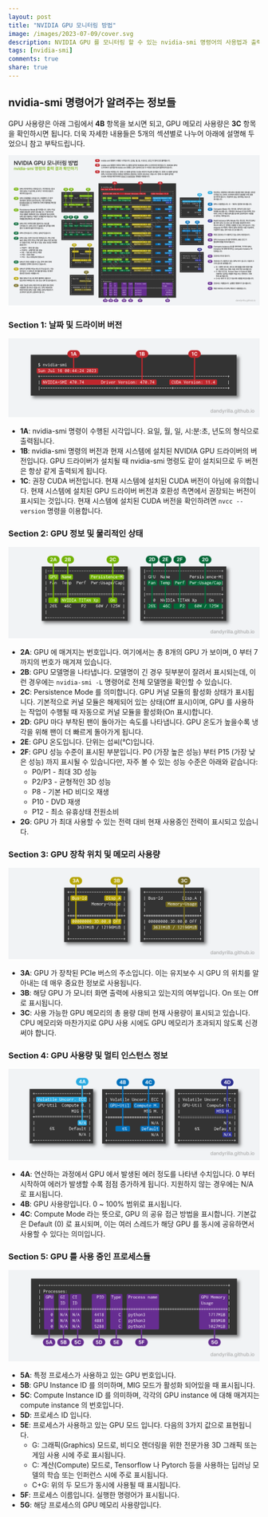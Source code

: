 ```yaml
---
layout: post
title: "NVIDIA GPU 모니터링 방법"
image: /images/2023-07-09/cover.svg
description: NVIDIA GPU 를 모니터링 할 수 있는 nvidia-smi 명령어의 사용법과 출력 결과를 살펴본다.
tags: [nvidia-smi]
comments: true
share: true
---
```


## nvidia-smi 명령어가 알려주는 정보들

GPU 사용량은 아래 그림에서 **4B** 항목을 보시면 되고, GPU 메모리 사용량은 **3C** 항목을 확인하시면
됩니다. 더욱 자세한 내용들은 5개의 섹션별로 나누어 아래에 설명해 두었으니 참고 부탁드립니다.

[![image](/images/2023-07-09/nvidia-smi-desc-kr.png "Description of nvidia-smi output")](/images/2023-07-09/nvidia-smi-desc-kr.png)

### Section 1: 날짜 및 드라이버 버전

![image](/images/2023-07-09/nvidia-smi-sec1.png "Section 1, Date and driver version")

* **1A**: nvidia-smi 명령이 수행된 시각입니다. 요일, 월, 일, 시:분:초, 년도의 형식으로
  출력됩니다.
* **1B**: nvidia-smi 명령의 버전과 현재 시스템에 설치된 NVIDIA GPU 드라이버의 버전입니다.
  GPU 드라이버가 설치될 때 nvidia-smi 명령도 같이 설치되므로 두 버전은 항상 같게 출력되게 됩니다.
* **1C**: 권장 CUDA 버전입니다. 현재 시스템에 설치된 CUDA 버전이 아님에 유의합니다. 현재 시스템에
  설치된 GPU 드라이버 버전과 호환성 측면에서 권장되는 버전이 표시되는 것입니다. 현재 시스템에 설치된
  CUDA 버전을 확인하려면 `nvcc --version` 명령을 이용합니다.

### Section 2: GPU 정보 및 물리적인 상태

![image](/images/2023-07-09/nvidia-smi-sec2.png "Section 2, GPU info and physical status")

* **2A**: GPU 에 매겨지는 번호입니다. 여기에서는 총 8개의 GPU 가 보이며, 0 부터 7 까지의 번호가 
  매겨져 있습니다.
* **2B**: GPU 모델명을 나타냅니다. 모델명이 긴 경우 뒷부분이 잘려서 표시되는데, 이런 경우에는
  `nvidia-smi -L` 명령어로 전체 모델명을 확인할 수 있습니다.
* **2C**: Persistence Mode 를 의미합니다. GPU 커널 모듈의 활성화 상태가 표시됩니다. 기본적으로
  커널 모듈은 해제되어 있는 상태(Off 표시)이며, GPU 를 사용하는 작업이 수행될 때 자동으로 커널 모듈을
  활성화(On 표시)합니다.
* **2D**: GPU 마다 부착된 팬이 돌아가는 속도를 나타냅니다. GPU 온도가 높을수록 냉각을 위해 팬이 더
  빠르게 돌아가게 됩니다.
* **2E**: GPU 온도입니다. 단위는 섭씨(℃)입니다.
* **2F**: GPU 성능 수준이 표시된 부분입니다. P0 (가장 높은 성능) 부터 P15 (가장 낮은 성능) 까지
  표시될 수 있습니다만, 자주 볼 수 있는 성능 수준은 아래와 같습니다:
  * P0/P1 - 최대 3D 성능
  * P2/P3 - 균형적인 3D 성능
  * P8 - 기본 HD 비디오 재생
  * P10 - DVD 재생
  * P12 - 최소 유휴상태 전원소비
* **2G**: GPU 가 최대 사용할 수 있는 전력 대비 현재 사용중인 전력이 표시되고 있습니다.

### Section 3: GPU 장착 위치 및 메모리 사용량

![image](/images/2023-07-09/nvidia-smi-sec3.png "Section 3, GPU's PCIe bus address and memory usage")

* **3A**: GPU 가 장착된 PCIe 버스의 주소입니다. 이는 유지보수 시 GPU 의 위치를 알아내는 데 매우
  중요한 정보로 사용됩니다.
* **3B**: 해당 GPU 가 모니터 화면 출력에 사용되고 있는지의 여부입니다. On 또는 Off 로 표시됩니다.
* **3C**: 사용 가능한 GPU 메모리의 총 용량 대비 현재 사용량이 표시되고 있습니다. CPU 메모리와
  마찬가지로 GPU 사용 시에도 GPU 메모리가 초과되지 않도록 신경써야 합니다.

### Section 4: GPU 사용량 및 멀티 인스턴스 정보

![image](/images/2023-07-09/nvidia-smi-sec4.png "Section 4, GPU usage and multi instance info")

* **4A**: 연산하는 과정에서 GPU 에서 발생된 에러 정도를 나타낸 수치입니다. 0 부터 시작하여 에러가
  발생할 수록 점점 증가하게 됩니다. 지원하지 않는 경우에는 N/A 로 표시됩니다.
* **4B**: GPU 사용량입니다. 0 ~ 100% 범위로 표시됩니다.
* **4C**: Compute Mode 라는 뜻으로, GPU 의 공유 접근 방법을 표시합니다. 기본값은 Default (0)
  로 표시되며, 이는 여러 스레드가 해당 GPU 를 동시에 공유하면서 사용할 수 있다는 의미입니다.

### Section 5: GPU 를 사용 중인 프로세스들

![image](/images/2023-07-09/nvidia-smi-sec5.png "Section 5, List of processes using GPU")

* **5A**: 특정 프로세스가 사용하고 있는 GPU 번호입니다.
* **5B**: GPU Instance ID 를 의미하며, MIG 모드가 활성화 되어있을 때 표시됩니다.
* **5C**: Compute Instance ID 를 의미하며, 각각의 GPU instance 에 대해 매겨지는 compute
  instance 의 번호입니다.
* **5D**: 프로세스 ID 입니다.
* **5E**: 프로세스가 사용하고 있는 GPU 모드 입니다. 다음의 3가지 값으로 표현됩니다.
  * G: 그래픽(Graphics) 모드로, 비디오 렌더링을 위한 전문가용 3D 그래픽 또는 게임 사용 시에 주로
    표시됩니다.
  * C: 계산(Compute) 모드로, Tensorflow 나 Pytorch 등을 사용하는 딥러닝 모델의 학습 또는
    인퍼런스 시에 주로 표시됩니다.
  * C+G: 위의 두 모드가 동시에 사용될 때 표시됩니다.
* **5F**: 프로세스 이름입니다. 실행한 명령어가 표시됩니다.
* **5G**: 해당 프로세스의 GPU 메모리 사용량입니다.
